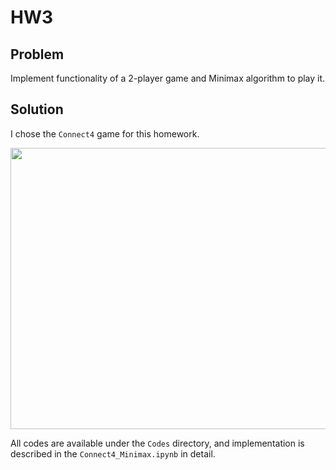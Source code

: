 # HW3

## Problem
Implement functionality of a 2-player game and Minimax algorithm to play it.

## Solution
I chose the `Connect4` game for this homework.

<img src="https://github.com/IlyaKhalafi/AI-Homeworks/blob/main/HW3/images/connect-4-components-lg.jpg" width="600" height="450" />

All codes are available under the `Codes` directory, and implementation is described in the `Connect4_Minimax.ipynb` in detail. 
